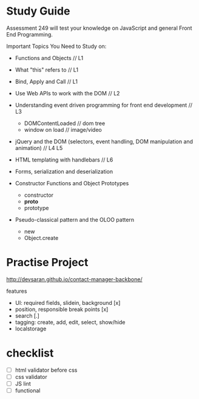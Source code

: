 Study Guide
====================

Assessment 249 will test your knowledge on JavaScript and general Front End Programming.

Important Topics You Need to Study on:

- Functions and Objects // L1
- What "this" refers to // L1
- Bind, Apply and Call // L1
- Use Web APIs to work with the DOM // L2

- Understanding event driven programming for front end development // L3
  - DOMContentLoaded // dom tree 
  - window on load // image/video

- jQuery and the DOM (selectors, event handling, DOM manipulation and animation) // L4 L5
  
- HTML templating with handlebars // L6

- Forms, serialization and deserialization

- Constructor Functions and Object Prototypes
  - constructor
  - __proto__
  - prototype

- Pseudo-classical pattern and the OLOO pattern
  - new
  - Object.create


# Practise Project

http://devsaran.github.io/contact-manager-backbone/

features
- UI: required fields, slidein, background [x]
- position, responsible break points [x]
- search [.]
- tagging: create, add, edit, select, show/hide
- localstorage

# checklist

- [ ] html validator before css
- [ ] css validator
- [ ] JS lint
- [ ] functional